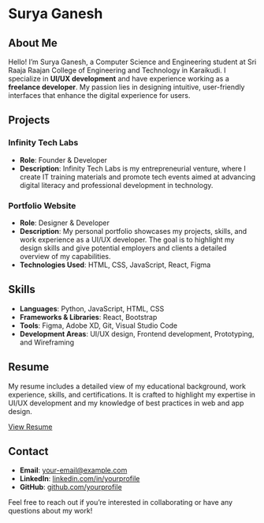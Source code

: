 # Surya Ganesh

## About Me
Hello! I’m Surya Ganesh, a Computer Science and Engineering student at Sri Raaja Raajan College of Engineering and Technology in Karaikudi. I specialize in **UI/UX development** and have experience working as a **freelance developer**. My passion lies in designing intuitive, user-friendly interfaces that enhance the digital experience for users.

## Projects
### Infinity Tech Labs
- **Role**: Founder & Developer
- **Description**: Infinity Tech Labs is my entrepreneurial venture, where I create IT training materials and promote tech events aimed at advancing digital literacy and professional development in technology.

### Portfolio Website
- **Role**: Designer & Developer
- **Description**: My personal portfolio showcases my projects, skills, and work experience as a UI/UX developer. The goal is to highlight my design skills and give potential employers and clients a detailed overview of my capabilities.
- **Technologies Used**: HTML, CSS, JavaScript, React, Figma

## Skills
- **Languages**: Python, JavaScript, HTML, CSS
- **Frameworks & Libraries**: React, Bootstrap
- **Tools**: Figma, Adobe XD, Git, Visual Studio Code
- **Development Areas**: UI/UX design, Frontend development, Prototyping, and Wireframing

## Resume
My resume includes a detailed view of my educational background, work experience, skills, and certifications. It is crafted to highlight my expertise in UI/UX development and my knowledge of best practices in web and app design.

[View Resume](link_to_resume.pdf)

## Contact
- **Email**: [your-email@example.com](mailto:your-email@example.com)
- **LinkedIn**: [linkedin.com/in/yourprofile](https://linkedin.com/in/yourprofile)
- **GitHub**: [github.com/yourprofile](https://github.com/yourprofile)

Feel free to reach out if you’re interested in collaborating or have any questions about my work!
